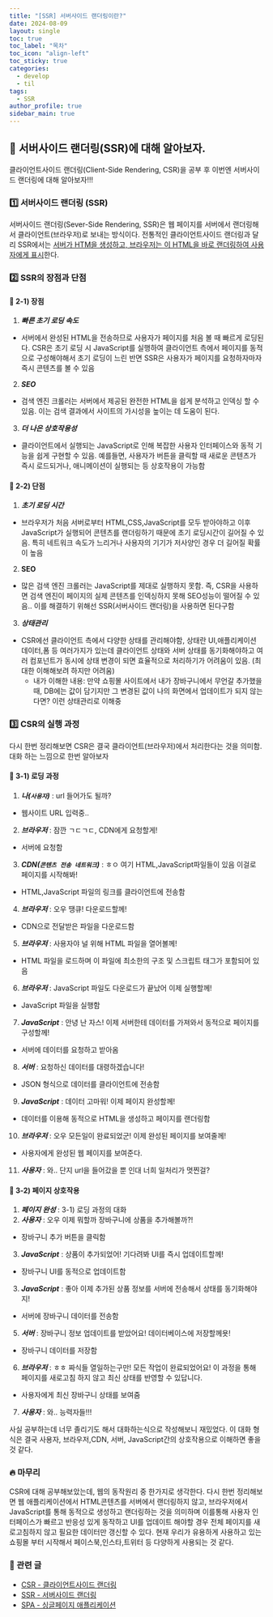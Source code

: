 ```yaml
---
title: "[SSR] 서버사이드 랜더링이란?"
date: 2024-08-09
layout: single
toc: true
toc_label: "목차"
toc_icon: "align-left"
toc_sticky: true
categories:  
  - develop
  - til
tags:
  - SSR
author_profile: true
sidebar_main: true
---
```


## :ledger: 서버사이드 랜더링(SSR)에 대해 알아보자.
클라이언트사이드 랜더링(Client-Side Rendering, CSR)을 공부 후 이번엔 서버사이드 랜더링에 대해 알아보자!!!

### :one: 서버사이드 랜더링 (SSR)
서버사이드 랜더링(Sever-Side Rendering, SSR)은 웹 페이지를 서버에서 랜더링해서 클라이언트(브라우저)로 보내는 방식이다. 전통적인 클라이언트사이드 랜더링과 달리 SSR에서는 <u>서버가 HTM을 생성하고, 브라우저는 이 HTML을 바로 랜더링하여 사용자에게 표시</u>한다.

### :two: SSR의 장점과 단점
#### :pushpin: 2-1) 장점
1. ***빠른 초기 로딩 속도***
  - 서버에서 완성된 HTML을 전송하므로 사용자가 페이지를 처음 볼 때 빠르게 로딩된다. CSR은 초기 로딩 시 JavaScript를 실행하여 클라이언트 측에서 페이지를 동적으로 구성해야해서 초기 로딩이 느린 반면 SSR은 사용자가 페이지를 요청하자마자 즉시 콘텐츠를 볼 수 있음
2. ***SEO***
  - 검색 엔진 크롤러는 서버에서 제공된 완전한 HTML을 쉽게 분석하고 인덱싱 할 수 있음. 이는 검색 결과에서 사이트의 가시성을 높이는 데 도움이 된다.
3. ***더 나은 상호작용성***
  - 클라이언트에서 실행되는 JavaScript로 인해 복잡한 사용자 인터페이스와 동적 기능을 쉽게 구현할 수 있음. 예를들면, 사용자가 버튼을 클릭할 때 새로운 콘텐츠가 즉시 로드되거나, 애니메이션이 실행되는 등 상호작용이 가능함

#### :pushpin: 2-2) 단점
1. ***초기 로딩 시간***
  - 브라우저가 처음 서버로부터 HTML,CSS,JavaScript를 모두 받아야하고 이후 JavaScript가 실행되어 콘텐츠를 랜더링하기 때문에 초기 로딩시간이 길어질 수 있음. 특히 네트워크 속도가 느리거나 사용자의 기기가 저사양인 경우 더 길어질 확률이 높음
2. **SEO**
  - 많은 검색 엔진 크롤러는 JavaScript를 제대로 실행하지 못함. 즉, CSR을 사용하면 검색 엔진이 페이지의 실제 콘텐츠를 인덱싱하지 못해 SEO성능이 떨어질 수 있음.. 이를 해결하기 위해선 SSR(서버사이드 랜더링)을 사용하면 된다구함
3. ***상태관리***
  - CSR에선 클라이언트 측에서 다양한 상태를 관리해야함, 상태란 UI,애플리케이션 데이터,폼 등 여러가지가 있는데 클라이언트 상태와 서버 상태를 동기화해야하고 여러 컴포넌트가 동시에 상태 변경이 되면 효율적으로 처리하기가 어려움이 있음. (최대한 이해해보려 하지만 어려움)
    - 내가 이해한 내용: 만약 쇼핑몰 사이트에서 내가 장바구니에서 무언갈 추가했을 때, DB에는 값이 담기지만 그 변경된 값이 나의 화면에서 업데이트가 되지 않는다면? 이런 상태관리로 이해중

### :three: CSR의 실행 과정
다시 한번 정리해보면 CSR은 결국 클라이언트(브라우저)에서 처리한다는 것을 의미함. 대화 하는 느낌으로 한번 알아보자
#### :pushpin: 3-1) 로딩 과정
1. ***나(`사용자`)*** : url 들어가도 될까?
  - 웹사이트 URL 입력중..
2. ***브라우저*** : 잠깐 ㄱㄷㄱㄷ, CDN에게 요청할게!
  - 서버에 요청함
3. ***CDN(`콘텐츠 전송 네트워크`)*** : ㅎㅇ 여기 HTML,JavaScript파일들이 있음 이걸로 페이지를 시작해봐! 
  - HTML,JavaScript 파일의 링크를 클라이언트에 전송함
4. ***브라우저*** : 오우 땡큐! 다운로드할께!
  - CDN으로 전달받은 파일을 다운로드함
5. ***브라우저*** : 사용자야 널 위해 HTML 파일을 열어볼께!
  - HTML 파일을 로드하며 이 파일에 최소한의 구조 및 스크립트 태그가 포함되어 있음
6. ***브라우저*** : JavaScript 파일도 다운로드가 끝났어 이제 실행할께!
  - JavaScript 파일을 실행함
7. ***JavaScript*** : 안녕 난 자스! 이제 서버한테 데이터를 가져와서 동적으로 페이지를 구성할께!
  - 서버에 데이터를 요청하고 받아옴
8. ***서버*** : 요청하신 데이터를 대령하겠습니다!
  - JSON 형식으로 데이터를 클라이언트에 전송함
9. ***JavaScript*** : 데이터 고마워! 이제 페이지 완성할께!
  - 데이터를 이용해 동적으로 HTML을 생성하고 페이지를 랜더링함
10. ***브라우저*** : 오우 모든일이 완료되었군! 이제 완성된 페이지를 보여줄께!
  - 사용자에게 완성된 웹 페이지를 보여준다.
11. ***사용자*** : 와.. 단지 url을 들어갔을 뿐 인대 너희 일처리가 멋찐걸?

#### :pushpin: 3-2) 페이지 상호작용
1. ***페이지 완성*** : 3-1) 로딩 과정의 대화
2. ***사용자*** : 오우 이제 뭐할까 장바구니에 상품을 추가해볼까?!
  - 장바구니 추가 버튼을 클릭함
3. ***JavaScript*** : 상품이 추가되었어! 기다려봐 UI를 즉시 업데이트할께!
  - 장바구니 UI를 동적으로 업데이트함
3. ***JavaScript*** : 좋아 이제 추가된 상품 정보를 서버에 전송해서 상태를 동기화해야지!
  - 서버에 장바구니 데이터를 전송함
5. ***서버*** : 장바구니 정보 업데이트를 받았어요! 데이터베이스에 저장할께욧!
  - 장바구니 데이터를 저장함
6. ***브라우저*** : ㅎㅎ 짜식들 열일하는구만! 모든 작업이 완료되었어요! 이 과정을 통해 페이지를 새로고침 하지 않고 최신 상태를 반영할 수 있답니다.
  - 사용자에게 최신 장바구니 상태를 보여줌
7. ***사용자*** : 와.. 능력자들!!!

사실 공부하는데 너무 졸리기도 해서 대화하는식으로 작성해보니 재밌었다. 이 대화 형식은 결국 사용자, 브라우저,CDN, 서버, JavaScript간의 상호작용으로 이해하면 좋을 것 같다.

### :fire: 마무리
CSR에 대해 공부해보았는데, 웹의 동작원리 중 한가지로 생각한다. 다시 한번 정리해보면 웹 애플리케이션에서 HTML콘텐츠를 서버에서 랜더링하지 않고, 브라우저에서 JavaScript를 통해 동적으로 생성하고 랜더링하는 것을 의미하며 이를통해 사용자 인터페이스가 빠르고 반응성 있게 동작하고 UI를 업데이트 해야할 경우 전체 페이지를 새로고침하지 않고 필요한 데이터만 갱신할 수 있다. 현재 우리가 유용하게 사용하고 있는 쇼핑몰 부터 시작해서 페이스북,인스타,트위터 등 다양하게 사용되는 것 같다.

### :pushpin: 관련 글
- [CSR - 클라이언트사이드 랜더링](https://rarrit.github.io/develop/til/til-csr/)
- [SSR - 서버사이드 랜더링](https://rarrit.github.io/develop/til/til-ssr/)
- [SPA - 싱글페이지 애플리케이션](https://rarrit.github.io/develop/til/til-spa/)
